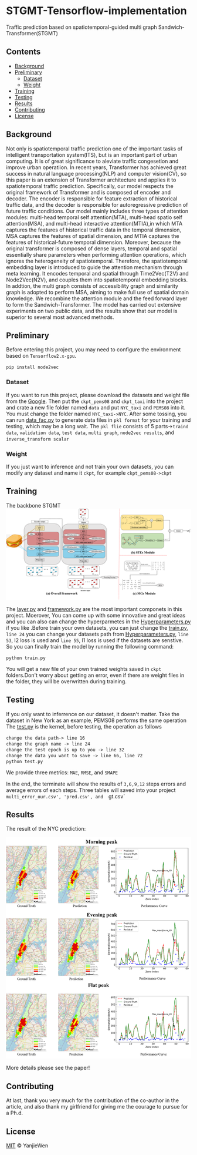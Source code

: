 # STGMT-Tensorflow-implementation
Traffic prediction based on spatiotemporal-guided multi graph Sandwich-Transformer(STGMT)


## Contents

- [Background](#background)
- [Preliminary](#preliminary)
	- [Dataset](#dataset)
	- [Weight](#weight)
- [Training](#training)
- [Testing](#testing)
- [Results](#results)
- [Contributing](#contributing)
- [License](#license)

## Background

Not only is spatiotemporal traffic prediction one of the important tasks of intelligent transportation system(ITS), but is an important part of urban computing. It is of great significance to aleviate traffic congesetion and improve urban operatiion. In recent years, Transformer has achieved great success in natural language processing(NLP) and computer vision(CV), so this paper is an extension of Transformer architecture and applies it to spatiotemporal traffic prediction. Specifically, our model respects the original framework of Transformer and is composed of encoder and decoder. The encoder is responsible for feature extraction of historical traffic data, and the decoder is responsible for autoregressive prediction of future traffic conditions.  Our model mainly includes three types of attention modules: multi-head temporal self attention(MTA), multi-head spatio self attention(MSA), and multi-head interactive attention(MTIA),in which MTA captures the features of historical traffic data in the temporal dimension, MSA captures the features of spatial dimension, and MTIA captures the features of historical-future temporal dimension. Moreover, because the original transformer is composed of dense layers, temporal and spatial essentially share parameters when performing attention operations, which ignores the heterogeneity of spatiotemporal. Therefore, the spatiotemporal embedding layer is introduced to guide the attention mechanism through meta learning. It encodes temporal and spatial through Time2Vec(T2V) and Node2Vec(N2V), and couples them into spatiotemporal embedding blocks. In addtion, the multi graph consists of accessibility graph and similarity graph is adopted to perform MSA, aiming to make full use of spatial domain knowledge. We recombine the attention module and the feed forward layer to form the Sandwich-Transformer. The model has carried out extensive experiments on two public data, and the results show that our model is superior to several most advanced methods.

## Preliminary
Before entering this project, you may need to configure the environment based on `Tensorflow2.x-gpu`.
```
pip install node2vec
```

### Dataset

If you want to run this project, please download the datasets and weight file from  the [Google](https://drive.google.com/drive/folders/1Dcsf1Y9MIQzZ6Th9abmNb4F9mlpZ2GpV?usp=sharingy). Then put the `ckpt_pems08` and `ckpt_taxi` into the project and crate a new file folder named `data` and put `NYC_taxi` and `PEMS08` into it. You must change the folder named `NYC_taxi->NYC`. After some tossing, you can run [data_fac.py](data_fac.py) to generate data files in `pkl format` for your training and testing, which may be a long wait. The `pkl flie` consists of 5 parts->`traind data`, `validation data`, `test data`, `multi graph`, `node2vec results`, and  `inverse_transform scalar `

### Weight
If you just want to inference and not train your own datasets, you can modify any dataset and name it `ckpt`, for example `ckpt_pems08->ckpt`


## Training
The backbone STGMT
![image](pc/framework.png)

The [layer.py](layer.py) and [framework.py](framework.py) are the most important componets in this project. Moerover, You can come up with some innovative and great ideas and you can also can change the hyperparmetes in the [Hyperparameters.py](Hyperparameters.py) if you like .Before train your own datasets, you can just change the [train.py](train.py), `line 24` you can change your datasets path from [Hyperparameters.py](Hyperparameters.py), `line 53`, l2 loss is used and `line 55`, l1 loss is used if the datasets are senstive.
So you can finally train the model by running the following command:
```
python train.py
```
You will get a new file of your own trained weights saved in `ckpt` folders.Don't worry about getting an error, even if there are weight files in the folder, they will be overwritten during training.


## Testing 
If you only want to inferrence on our dataset, it doesn't matter. Take the dataset in New York as an example, PEMS08 performs the same operation
The [test.py](test.py) is the kernel, before testing, the operation as follows
```
change the data path-> line 16
change the graph name -> line 24 
change the test epoch is up to you -> line 32
change the data you want to save -> line 66, line 72
python test.py
```
We provide three metrics: `MAE`, `RMSE`, and `SMAPE`

In the end, the terminate will show the results of `3,6,9,12` steps errors and average errors of each steps. Three tables will saved into your project `multi_error_our.csv', 'pred.csv', and  `gt.csv`


## Results
The result of the NYC prediction:



![image](pc/visual.png)

More details please see the paper!

## Contributing


At last, thank you very much for the contribution of the co-author in the article, and also thank my girlfriend for giving me the courage to pursue for a Ph.d.

## License

[MIT](LICENSE) © YanjieWen

